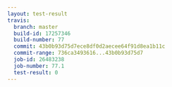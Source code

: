 ```yaml
---
layout: test-result
travis:
  branch: master
  build-id: 17257346
  build-number: 77
  commit: 43b0b93d75d7ece8df0d2aecee64f91d8ea1b11c
  commit-range: 736ca3493616...43b0b93d75d7
  job-id: 26483238
  job-number: 77.1
  test-result: 0
---
```

